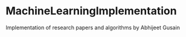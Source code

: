 # MachineLearningImplementation
Implementation of research papers and algorithms by Abhijeet Gusain
